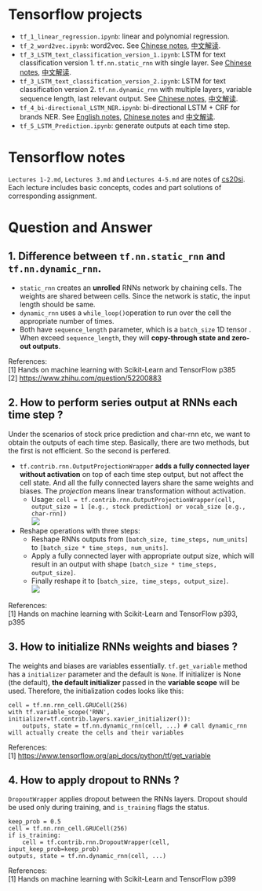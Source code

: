 # Tensorflow projects
- `tf_1_linear_regression.ipynb`: linear and polynomial regression.
- `tf_2_word2vec.ipynb`: word2vec. See [Chinese notes](http://url.cn/5PKmy7W), [中文解读](http://url.cn/5PKmy7W).
- `tf_3_LSTM_text_classification_version_1.ipynb`: LSTM for text classification version 1. `tf.nn.static_rnn` with single layer. See [Chinese notes](http://url.cn/5cLDOQI), [中文解读](http://url.cn/5cLDOQI).
- `tf_3_LSTM_text_classification_version_2.ipynb`: LSTM for text classification version 2. `tf.nn.dynamic_rnn` with multiple layers, variable sequence length, last relevant output. See [Chinese notes](http://url.cn/5w5VbaI), [中文解读](http://url.cn/5w5VbaI).
- `tf_4_bi-directional_LSTM_NER.ipynb`: bi-directional LSTM + CRF for brands NER. See [English notes](https://github.com/gaoisbest/NLP-Projects/blob/master/Sequence%20labeling%20-%20NER/README.md), [Chinese notes](http://url.cn/5fcC754) and [中文解读](http://url.cn/5fcC754).
- `tf_5_LSTM_Prediction.ipynb`: generate outputs at each time step.

# Tensorflow notes
`Lectures 1-2.md`, `Lectures 3.md` and `Lectures 4-5.md` are notes of [cs20si](http://web.stanford.edu/class/cs20si/). Each lecture includes basic concepts, codes and part solutions of corresponding assignment.

# Question and Answer
## 1. Difference between `tf.nn.static_rnn` and `tf.nn.dynamic_rnn`.
- `static_rnn` creates an **unrolled** RNNs network by chaining cells. The weights are shared between cells. Since the network is static, the input length should be same.
- `dynamic_rnn` uses a `while_loop()`operation to run over the cell the appropriate number of times.
- Both have `sequence_length` parameter, which is a `batch_size` 1D tensor . When exceed `sequence_length`, they will **copy-through state and zero-out outputs**.

References:  
[1] Hands on machine learning with Scikit-Learn and TensorFlow p385  
[2] https://www.zhihu.com/question/52200883

## 2. How to perform series output at RNNs each time step ?
Under the scenarios of stock price prediction and char-rnn etc, we want to obtain the outputs of each time step. Basically, there are two methods, but the first is not efficient. So the second is perfered.
- `tf.contrib.rnn.OutputProjectionWrapper` **adds a fully connected layer without activation** on top of each time step output, but not affect the cell state. And all the fully connected layers share the same weights and biases. The *projection* means linear transformation without activation.
  - Usage: `cell = tf.contrib.rnn.OutputProjectionWrapper(cell, output_size = 1 [e.g., stock prediction] or vocab_size [e.g., char-rnn])`  
![](https://github.com/gaoisbest/Tensorflow_notes_and_projects/blob/master/Q%26A_1_OutputProjectionWrapper.png)
- Reshape operations with three steps:
  - Reshape RNNs outputs from `[batch_size, time_steps, num_units]` to `[batch_size * time_steps, num_units]`.
  - Apply a fully connected layer with appropriate output size, which will result in an output with shape `[batch_size * time_steps, output_size]`.
  - Finally reshape it to `[batch_size, time_steps, output_size]`.  
![](https://github.com/gaoisbest/Tensorflow_notes_and_projects/blob/master/Q%26A_2_OutputProjection_Efficient.png)

References:  
[1] Hands on machine learning with Scikit-Learn and TensorFlow p393, p395

## 3. How to initialize RNNs weights and biases ?
The weights and biases are variables essentially. `tf.get_variable` method has a `initializer` parameter and the default is `None`. If initializer is None (the default), **the default initializer** passed in the **variable scope** will be used. Therefore, the initialization codes looks like this:

```
cell = tf.nn.rnn_cell.GRUCell(256)
with tf.variable_scope('RNN', initializer=tf.contrib.layers.xavier_initializer()):
    outputs, state = tf.nn.dynamic_rnn(cell, ...) # call dynamic_rnn will actually create the cells and their variables
```

References:  
[1] https://www.tensorflow.org/api_docs/python/tf/get_variable

## 4. How to apply dropout to RNNs ? 
`DropoutWrapper` applies dropout between the RNNs layers. Dropout should be used only during training, and `is_training` flags the status.
```
keep_prob = 0.5
cell = tf.nn.rnn_cell.GRUCell(256)
if is_training:
    cell = tf.contrib.rnn.DropoutWrapper(cell, input_keep_prob=keep_prob)
outputs, state = tf.nn.dynamic_rnn(cell, ...)
```

References:  
[1] Hands on machine learning with Scikit-Learn and TensorFlow p399
